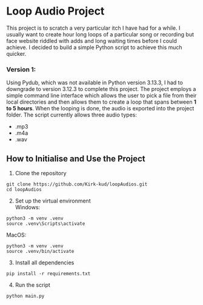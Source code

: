 # **Loop Audio Project**

This project is to scratch a very particular itch I have had for a while. I usually want to create hour long loops of a particular song or recording 
but face website riddled with adds and long waiting times before I could achieve. I decided to build a simple Python script to achieve this much quicker.

### **Version 1:**
Using Pydub, which was not available in Python version 3.13.3, I had to downgrade to version 3.12.3 to complete this project.
The project employs a simple command line interface which allows the user to pick a file from their local directories and
then allows them to create a loop that spans between **1 to 5 hours**. When the looping is done, the audio is exported into the project folder.
The script currently allows three audio types: 
- .mp3
- .m4a
- .wav

## How to Initialise and Use the Project
1. Clone the repository
  ```
  git clone https://github.com/Kirk-kud/loopAudios.git
  cd loopAudios
  ```

2. Set up the virtual environment\
  Windows:
  ```
  python3 -m venv .venv
  source .venv\Scripts\activate
  ```

   MacOS:
  ```
  python3 -m venv .venv
  source .venv/bin/activate
  ```

3. Install all dependencies
 ```
 pip install -r requirements.txt
 ```
   
4. Run the script
 ```
 python main.py
 ```
